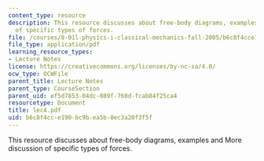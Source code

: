 ```yaml
---
content_type: resource
description: This resource discusses about free-body diagrams, examples and More discussion
  of specific types of forces.
file: /courses/8-01l-physics-i-classical-mechanics-fall-2005/b6c8f4cce190bc9bea5b0ec3a20f3f5f_lec4.pdf
file_type: application/pdf
learning_resource_types:
- Lecture Notes
license: https://creativecommons.org/licenses/by-nc-sa/4.0/
ocw_type: OCWFile
parent_title: Lecture Notes
parent_type: CourseSection
parent_uid: ef5d7853-04dc-089f-760d-fcab84f25ca4
resourcetype: Document
title: lec4.pdf
uid: b6c8f4cc-e190-bc9b-ea5b-0ec3a20f3f5f
---
```

This resource discusses about free-body diagrams, examples and More discussion of specific types of forces.